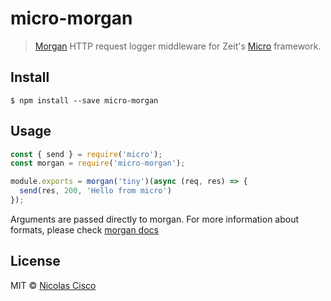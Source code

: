 # micro-morgan

> [Morgan](https://github.com/expressjs/morgan) HTTP request logger middleware for Zeit's [Micro](https://github.com/zeit/micro) framework.

## Install

```
$ npm install --save micro-morgan
```

## Usage

```js
const { send } = require('micro');
const morgan = require('micro-morgan');

module.exports = morgan('tiny')(async (req, res) => {
  send(res, 200, 'Hello from micro')
});
```

Arguments are passed directly to morgan. For more information about formats, please check [morgan docs](https://github.com/expressjs/morgan)

## License

MIT © [Nicolas Cisco](https://nckweb.com.ar)

